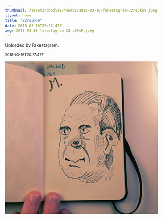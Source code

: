 ```yaml
---
thumbnail: /assets/doodles/thumbs/2018-03-16-fakestagram-22re3ko9.jpeg
layout: home
title: "22re3ko9"
date: 2018-03-16T20:27:47Z
img: 2018-03-16-fakestagram-22re3ko9.jpeg
---
```


Uploaded by [Fakestagram](https://github.com/opyate/fakestagram).

<small>2018-03-16T20:27:47Z</small>

![Uploaded by Fakestagram](2018-03-16-fakestagram-22re3ko9.jpeg)
